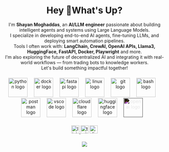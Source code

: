 <h1 align="center">Hey 👋What's Up?</h1>

<p align="center">
  I'm <b>Shayan Moghaddas</b>, an <b>AI/LLM engineer</b> passionate about building intelligent agents and systems using Large Language Models.<br>
  I specialize in developing end-to-end AI agents, fine-tuning LLMs, and deploying smart automation pipelines.<br>
  Tools I often work with: <b>LangChain, CrewAI, OpenAI APIs, Llama3, HuggingFace, FastAPI, Docker, Playwright</b> and more.<br>
  I'm also exploring the future of decentralized AI and integrating it with real-world workflows — from trading bots to knowledge workers.<br>
  Let's build something impactful together!
</p>

###

<div align="center">
  <img src="https://skillicons.dev/icons?i=py" height="60" alt="python logo" />
  <img width="12" />
  <img src="https://skillicons.dev/icons?i=docker" height="60" alt="docker logo" />
  <img width="12" />
  <img src="https://skillicons.dev/icons?i=fastapi" height="60" alt="fastapi logo" />
  <img width="12" />
  <img src="https://skillicons.dev/icons?i=linux" height="60" alt="linux logo" />
  <img width="12" />
  <img src="https://skillicons.dev/icons?i=git" height="60" alt="git logo" />
  <img width="12" />
  <img src="https://skillicons.dev/icons?i=bash" height="60" alt="bash logo" />
  <img width="12" />
  <img src="https://skillicons.dev/icons?i=postman" height="60" alt="postman logo" />
  <img width="12" />
  <img src="https://skillicons.dev/icons?i=vscode" height="60" alt="vscode logo" />
  <img width="12" />
  <img src="https://skillicons.dev/icons?i=cloudflare" height="60" alt="cloudflare logo" />
  <img width="12" />
  <img src="https://huggingface.co/front/assets/huggingface_logo-noborder.svg" height="60" alt="huggingface logo" />
  <img width="12" />
  <img src="https://cdn.jsdelivr.net/gh/simple-icons/simple-icons/icons/openai.svg" height="60" alt="openai logo" style="filter: invert(1);" />
  <img width="12" />
</div>

###

<div align="center">
  <a href="https://www.linkedin.com/in/shayan-moghaddas-079b5a334/" target="_blank">
    <img src="https://img.shields.io/static/v1?message=LinkedIn&logo=linkedin&label=&color=0077B5&logoColor=white&labelColor=&style=for-the-badge" height="25" alt="linkedin logo"  />
  </a>
  <img src="https://img.shields.io/static/v1?message=Twitter&logo=twitter&label=&color=1DA1F2&logoColor=white&labelColor=&style=for-the-badge" height="25" alt="twitter logo"  />
  <img src="https://img.shields.io/static/v1?message=Discord&logo=discord&label=&color=7289DA&logoColor=white&labelColor=&style=for-the-badge" height="25" alt="discord logo"  />
</div>

###

<div align="center">
  <img src="https://github-profile-summary-cards.vercel.app/api/cards/profile-details?username=ShayanMgh&theme=dracula" />
</div>
